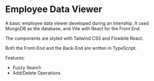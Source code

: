 # Employee Data Viewer

A basic employee data viewer developed during an intenship. It used MongoDB as the database, and Vite with React for the Front End.

The components are styled with Tailwind CSS and Flowbite React.

Both the Front-End and the Back-End are written in TypeScript.

Features:

- Fuzzy Search
- Add/Delete Operations
